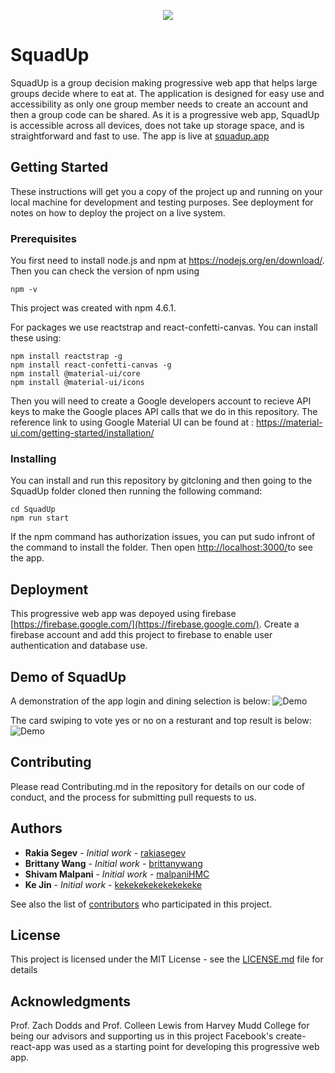 <p align="center">
  <img src="https://github.com/teamSquadUp/SquadUpDrive/blob/master/src/logo.png">
</p>

# SquadUp

SquadUp is a group decision making progressive web app that helps large groups decide where to eat at. The application is designed for easy use and accessibility as only one group member needs to create an account and then a group code can be shared. As it is a progressive web app, SquadUp is accessible across all devices, does not take up storage space, and is straightforward and fast to use. The app is live at [squadup.app](squadup.app)

## Getting Started

These instructions will get you a copy of the project up and running on your local machine for development and testing purposes. See deployment for notes on how to deploy the project on a live system.

### Prerequisites

You first need to install node.js and npm at https://nodejs.org/en/download/. Then you can check the version of npm using
```
npm -v
```
This project was created with npm 4.6.1.

For packages we use reactstrap and react-confetti-canvas. You can install these using:
```
npm install reactstrap -g
npm install react-confetti-canvas -g
npm install @material-ui/core
npm install @material-ui/icons

```
Then you will need to create a Google developers account to recieve API keys to make the Google places API calls that we do in this repository. The reference link to using Google Material UI can be found at : https://material-ui.com/getting-started/installation/

### Installing

You can install and run this repository by gitcloning and then going to the SquadUp folder cloned then running the following command:

```
cd SquadUp
npm run start
```

If the npm command has authorization issues, you can put sudo infront of the command to install the folder. Then open [http://localhost:3000/](http://localhost:3000/)to see the app.

## Deployment

This progressive web app was depoyed using firebase [https://firebase.google.com/](https://firebase.google.com/). Create a firebase account and add this project to firebase to enable user authentication and database use. 

## Demo of SquadUp
A demonstration of the app login and dining selection is below:
![Demo](https://github.com/teamSquadUp/SquadUpDrive/blob/master/demologin.gif)

The card swiping to vote yes or no on a resturant and top result is below:
![Demo](https://github.com/teamSquadUp/SquadUpDrive/blob/master/demoswipe.gif)

## Contributing

Please read Contributing.md in the repository for details on our code of conduct, and the process for submitting pull requests to us.

## Authors

* **Rakia Segev** - *Initial work* - [rakiasegev](https://github.com/rakiasegev)
* **Brittany Wang** - *Initial work* - [brittanywang](https://github.com/brittanywang)
* **Shivam Malpani** - *Initial work* - [malpaniHMC](https://github.com/malpaniHMC)
* **Ke Jin** - *Initial work* - [kekekekekekekekeke](https://github.com/kekekekekekekekeke)

See also the list of [contributors](https://github.com/teamSquadUp/SquadUpDrive/contributors) who participated in this project.

## License

This project is licensed under the MIT License - see the [LICENSE.md](LICENSE.md) file for details

## Acknowledgments

Prof. Zach Dodds and Prof. Colleen Lewis from Harvey Mudd College for being our advisors and supporting us in this project
Facebook's create-react-app was used as a starting point for developing this progressive web app.
